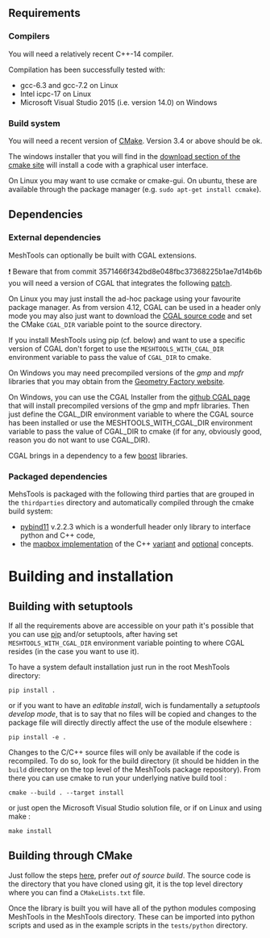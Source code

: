 ## Requirements

### Compilers

You will need a relatively recent C++-14 compiler.

Compilation has been successfully tested with:
  * gcc-6.3 and gcc-7.2 on Linux
  * Intel icpc-17 on Linux
  * Microsoft Visual Studio 2015 (i.e. version 14.0) on Windows

### Build system

You will need a recent version of [CMake](https://cmake.org/).
Version 3.4 or above should be ok.

The windows installer that you will find in
the [download section of the cmake site](https://cmake.org/download/)
will install a code with a graphical user interface.

On Linux you may want to use ccmake or cmake-gui. On ubuntu, these are
available through the package manager (e.g. `sudo apt-get install ccmake`).

## Dependencies

### External dependencies

MeshTools can optionally be built with CGAL extensions.

:exclamation: Beware that from commit 3571466f342bd8e048fbc37368225b1ae7d14b6b
you will need a version of CGAL that integrates the following
[patch](https://github.com/CGAL/cgal/pull/3377).

On Linux you may just install the ad-hoc package using your favourite package
manager.
As from version 4.12, CGAL can be used in a header only mode you may also just
want to download the [CGAL source code](https://github.com/CGAL/cgal/releases)
and set the CMake `CGAL_DIR` variable point to the source directory.

If you install MeshTools using pip (cf. below) and want to use a specific
version of CGAL  don't forget to use the `MESHTOOLS_WITH_CGAL_DIR` environment
variable to pass the value of `CGAL_DIR` to cmake.

On Windows you may need precompiled versions of the *gmp* and *mpfr* libraries
that you may obtain from the
[Geometry Factory website](https://doc.cgal.org/latest/Manual/installation.html).

On Windows, you can use the CGAL Installer from the
[github CGAL page](https://github.com/CGAL/cgal/releases) that will install
precompiled versions of the gmp and mpfr libraries. Then just define the
CGAL_DIR environment variable to where the CGAL source has been installed or
use the MESHTOOLS_WITH_CGAL_DIR environment variable to pass the value of
CGAL_DIR to cmake (if for any, obviously good, reason you do not want to use
CGAL_DIR).

CGAL brings in a dependency to a few [boost](https://www.boost.org/) libraries.

### Packaged dependencies

MehsTools is packaged with the following third parties that are grouped in the
`thirdparties` directory and automatically compiled through the cmake build
system:
* [pybind11](https://pybind11.readthedocs.io/en/stable/) v.2.2.3 which
    is a wonderfull header only library to interface python and C++ code,
* the [mapbox implementation](https://github.com/mapbox/variant) of the C++
    [variant](http://en.cppreference.com/w/cpp/utility/variant)
and [optional](http://en.cppreference.com/w/cpp/utility/optional) concepts.

# Building and installation

## Building with setuptools

If all the requirements above are accessible on your path it's possible that you
can use [pip](https://pypi.org/project/pip/)
and/or setuptools, after having set `MESHTOOLS_WITH_CGAL_DIR` environment
variable pointing to where CGAL resides (in the case you want to use it).

To have a system default installation just run in the root MeshTools directory:

```shell
pip install .
```

or if you want to have an *editable install*,
wich is fundamentally a *setuptools develop mode*, that is to say that
no files will be copied and changes to the package file
will directly directly affect the use of the module elsewhere :

```shell
pip install -e .
```

Changes to the C/C++ source files will only be available if the code is
recompiled. To do so, look for the build directory (it should be hidden in the
`build` directory on the top level of the MeshTools package repository).
From there you can use cmake to run your underlying native build tool :

```shell
cmake --build . --target install
```
or just open the Microsoft Visual Studio solution file,
or if on Linux and using make :

```shell
make install
```

## Building through CMake

Just follow the steps [here](https://cmake.org/runningcmake/), prefer
*out of source build*. The source code is the directory that you have cloned
using git, it is the top level directory where you can find a `CMakeLists.txt`
file.

Once the library is built you will have all of the python modules composing
MeshTools in the MeshTools directory. These can be imported into python
scripts and used as in the example scripts in the `tests/python` directory.
